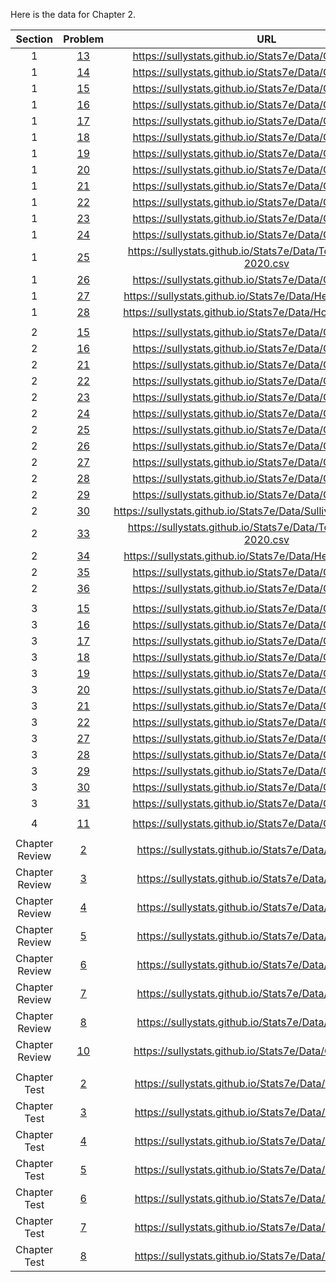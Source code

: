 Here is the data for Chapter 2. 

|**Section**|**Problem**|**URL**|
|:---:|:---:|:---:|
|1|[13](https://sullystats.github.io/Stats7e/Data/Ch2/2_1_13.csv)|<a>https://sullystats.github.io/Stats7e/Data/Ch2/2_1_13.csv</a><br/>|
|1|[14](https://sullystats.github.io/Stats7e/Data/Ch2/2_1_14.csv)|<a>https://sullystats.github.io/Stats7e/Data/Ch2/2_1_14.csv</a><br/>|
|1|[15](https://sullystats.github.io/Stats7e/Data/Ch2/2_1_15.csv)|<a>https://sullystats.github.io/Stats7e/Data/Ch2/2_1_15.csv</a><br/>|
|1|[16](https://sullystats.github.io/Stats7e/Data/Ch2/2_1_16.csv)|<a>https://sullystats.github.io/Stats7e/Data/Ch2/2_1_16.csv</a><br/>|
|1|[17](https://sullystats.github.io/Stats7e/Data/Ch2/2_1_17.csv)|<a>https://sullystats.github.io/Stats7e/Data/Ch2/2_1_17.csv</a><br/>|
|1|[18](https://sullystats.github.io/Stats7e/Data/Ch2/2_1_18.csv)|<a>https://sullystats.github.io/Stats7e/Data/Ch2/2_1_18.csv</a><br/>|
|1|[19](https://sullystats.github.io/Stats7e/Data/Ch2/2_1_19.csv)|<a>https://sullystats.github.io/Stats7e/Data/Ch2/2_1_19.csv</a><br/>|
|1|[20](https://sullystats.github.io/Stats7e/Data/Ch2/2_1_20.csv)|<a>https://sullystats.github.io/Stats7e/Data/Ch2/2_1_20.csv</a><br/>|
|1|[21](https://sullystats.github.io/Stats7e/Data/Ch2/2_1_21.csv)|<a>https://sullystats.github.io/Stats7e/Data/Ch2/2_1_21.csv</a><br/>|
|1|[22](https://sullystats.github.io/Stats7e/Data/Ch2/2_1_22.csv)|<a>https://sullystats.github.io/Stats7e/Data/Ch2/2_1_22.csv</a><br/>|
|1|[23](https://sullystats.github.io/Stats7e/Data/Ch2/2_1_23.csv)|<a>https://sullystats.github.io/Stats7e/Data/Ch2/2_1_23.csv</a><br/>|
|1|[24](https://sullystats.github.io/Stats7e/Data/Ch2/2_1_24.csv)|<a>https://sullystats.github.io/Stats7e/Data/Ch2/2_1_24.csv</a><br/>|
|1|[25](https://sullystats.github.io/Stats7e/Data/Tornadoes_1950-2020.csv)|<a>https://sullystats.github.io/Stats7e/Data/Tornadoes_1950-2020.csv</a><br/>|
|1|[26](https://sullystats.github.io/Stats7e/Data/Ch2/2_1_26.csv)|<a>https://sullystats.github.io/Stats7e/Data/Ch2/2_1_26.csv</a><br/>|
|1|[27](https://sullystats.github.io/Stats7e/Data/Health_Nutrition.csv)|<a>https://sullystats.github.io/Stats7e/Data/Health_Nutrition.csv</a><br/>|
|1|[28](https://sullystats.github.io/Stats7e/Data/HomeRuns2022.csv)|<a>https://sullystats.github.io/Stats7e/Data/HomeRuns2022.csv</a><br/>|
| | |
|2|[15](https://sullystats.github.io/Stats7e/Data/Ch2/2_2_15.csv)|<a>https://sullystats.github.io/Stats7e/Data/Ch2/2_2_15.csv</a><br/>|
|2|[16](https://sullystats.github.io/Stats7e/Data/Ch2/2_2_16.csv)|<a>https://sullystats.github.io/Stats7e/Data/Ch2/2_2_16.csv</a><br/>|
|2|[21](https://sullystats.github.io/Stats7e/Data/Ch2/2_2_21.csv)|<a>https://sullystats.github.io/Stats7e/Data/Ch2/2_2_21.csv</a><br/>|
|2|[22](https://sullystats.github.io/Stats7e/Data/Ch2/2_2_22.csv)|<a>https://sullystats.github.io/Stats7e/Data/Ch2/2_2_22.csv</a><br/>|
|2|[23](https://sullystats.github.io/Stats7e/Data/Ch2/2_2_23.csv)|<a>https://sullystats.github.io/Stats7e/Data/Ch2/2_2_23.csv</a><br/>|
|2|[24](https://sullystats.github.io/Stats7e/Data/Ch2/2_2_24.csv)|<a>https://sullystats.github.io/Stats7e/Data/Ch2/2_2_24.csv</a><br/>|
|2|[25](https://sullystats.github.io/Stats7e/Data/Ch2/2_2_25.csv)|<a>https://sullystats.github.io/Stats7e/Data/Ch2/2_2_25.csv</a><br/>|
|2|[26](https://sullystats.github.io/Stats7e/Data/Ch2/2_2_26.csv)|<a>https://sullystats.github.io/Stats7e/Data/Ch2/2_2_26.csv</a><br/>|
|2|[27](https://sullystats.github.io/Stats7e/Data/Ch2/2_2_27.csv)|<a>https://sullystats.github.io/Stats7e/Data/Ch2/2_2_27.csv</a><br/>|
|2|[28](https://sullystats.github.io/Stats7e/Data/Ch2/2_2_28.csv)|<a>https://sullystats.github.io/Stats7e/Data/Ch2/2_2_28.csv</a><br/>|
|2|[29](https://sullystats.github.io/Stats7e/Data/Ch2/2_2_29.csv)|<a>https://sullystats.github.io/Stats7e/Data/Ch2/2_2_29.csv</a><br/>|
|2|[30](https://sullystats.github.io/Stats7e/Data/SullivanStatsSurveyI.csv)|<a>https://sullystats.github.io/Stats7e/Data/SullivanStatsSurveyI.csv</a><br/>|
|2|[33](https://sullystats.github.io/Stats7e/Data/Tornadoes_1950-2020.csv)|<a>https://sullystats.github.io/Stats7e/Data/Tornadoes_1950-2020.csv</a><br/>|
|2|[34](https://sullystats.github.io/Stats7e/Data/Health_Nutrition.csv)|<a>https://sullystats.github.io/Stats7e/Data/Health_Nutrition.csv</a><br/>|
|2|[35](https://sullystats.github.io/Stats7e/Data/Ch2/2_2_35.csv)|<a>https://sullystats.github.io/Stats7e/Data/Ch2/2_2_35.csv</a><br/>|
|2|[36](https://sullystats.github.io/Stats7e/Data/Ch2/2_2_36.csv)|<a>https://sullystats.github.io/Stats7e/Data/Ch2/2_2_36.csv</a><br/>|
| | |
|3|[15](https://sullystats.github.io/Stats7e/Data/Ch2/2_3_15.csv)|<a>https://sullystats.github.io/Stats7e/Data/Ch2/2_3_15.csv</a><br/>|
|3|[16](https://sullystats.github.io/Stats7e/Data/Ch2/2_3_16.csv)|<a>https://sullystats.github.io/Stats7e/Data/Ch2/2_3_16.csv</a><br/>|
|3|[17](https://sullystats.github.io/Stats7e/Data/Ch2/2_3_17.csv)|<a>https://sullystats.github.io/Stats7e/Data/Ch2/2_3_17.csv</a><br/>|
|3|[18](https://sullystats.github.io/Stats7e/Data/Ch2/2_3_18.csv)|<a>https://sullystats.github.io/Stats7e/Data/Ch2/2_3_18.csv</a><br/>|
|3|[19](https://sullystats.github.io/Stats7e/Data/Ch2/2_3_19.csv)|<a>https://sullystats.github.io/Stats7e/Data/Ch2/2_3_19.csv</a><br/>|
|3|[20](https://sullystats.github.io/Stats7e/Data/Ch2/2_3_20.csv)|<a>https://sullystats.github.io/Stats7e/Data/Ch2/2_3_20.csv</a><br/>|
|3|[21](https://sullystats.github.io/Stats7e/Data/Ch2/2_3_21.csv)|<a>https://sullystats.github.io/Stats7e/Data/Ch2/2_3_21.csv</a><br/>|
|3|[22](https://sullystats.github.io/Stats7e/Data/Ch2/2_3_22.csv)|<a>https://sullystats.github.io/Stats7e/Data/Ch2/2_3_22.csv</a><br/>|
|3|[27](https://sullystats.github.io/Stats7e/Data/Ch2/2_3_27.csv)|<a>https://sullystats.github.io/Stats7e/Data/Ch2/2_3_27.csv</a><br/>|
|3|[28](https://sullystats.github.io/Stats7e/Data/Ch2/2_3_28.csv)|<a>https://sullystats.github.io/Stats7e/Data/Ch2/2_3_28.csv</a><br/>|
|3|[29](https://sullystats.github.io/Stats7e/Data/Ch2/2_3_29.csv)|<a>https://sullystats.github.io/Stats7e/Data/Ch2/2_3_29.csv</a><br/>|
|3|[30](https://sullystats.github.io/Stats7e/Data/Ch2/2_3_30.csv)|<a>https://sullystats.github.io/Stats7e/Data/Ch2/2_3_30.csv</a><br/>|
|3|[31](https://sullystats.github.io/Stats7e/Data/Ch2/2_3_31.csv)|<a>https://sullystats.github.io/Stats7e/Data/Ch2/2_3_31.csv</a><br/>|
| | |
|4|[11](https://sullystats.github.io/Stats7e/Data/Ch2/2_4_11.csv)|<a>https://sullystats.github.io/Stats7e/Data/Ch2/2_4_11.csv</a><br/>|
| | |
|Chapter Review|[2](https://sullystats.github.io/Stats7e/Data/Ch2/2_r_2.csv)|<a>https://sullystats.github.io/Stats7e/Data/Ch2/2_r_2.csv</a><br/>|
|Chapter Review|[3](https://sullystats.github.io/Stats7e/Data/Ch2/2_r_3.csv)|<a>https://sullystats.github.io/Stats7e/Data/Ch2/2_r_3.csv</a><br/>|
|Chapter Review|[4](https://sullystats.github.io/Stats7e/Data/Ch2/2_r_4.csv)|<a>https://sullystats.github.io/Stats7e/Data/Ch2/2_r_4.csv</a><br/>|
|Chapter Review|[5](https://sullystats.github.io/Stats7e/Data/Ch2/2_r_5.csv)|<a>https://sullystats.github.io/Stats7e/Data/Ch2/2_r_5.csv</a><br/>|
|Chapter Review|[6](https://sullystats.github.io/Stats7e/Data/Ch2/2_r_6.csv)|<a>https://sullystats.github.io/Stats7e/Data/Ch2/2_r_6.csv</a><br/>|
|Chapter Review|[7](https://sullystats.github.io/Stats7e/Data/Ch2/2_r_7.csv)|<a>https://sullystats.github.io/Stats7e/Data/Ch2/2_r_7.csv</a><br/>|
|Chapter Review|[8](https://sullystats.github.io/Stats7e/Data/Ch2/2_r_8.csv)|<a>https://sullystats.github.io/Stats7e/Data/Ch2/2_r_8.csv</a><br/>|
|Chapter Review|[10](https://sullystats.github.io/Stats7e/Data/Ch2/2_r_10.csv)|<a>https://sullystats.github.io/Stats7e/Data/Ch2/2_r_10.csv</a><br/>|
| | |
|Chapter Test|[2](https://sullystats.github.io/Stats7e/Data/Ch2/2_ct_2.csv)|<a>https://sullystats.github.io/Stats7e/Data/Ch2/2_ct_2.csv</a><br/>|
|Chapter Test|[3](https://sullystats.github.io/Stats7e/Data/Ch2/2_ct_3.csv)|<a>https://sullystats.github.io/Stats7e/Data/Ch2/2_ct_3.csv</a><br/>|
|Chapter Test|[4](https://sullystats.github.io/Stats7e/Data/Ch2/2_ct_4.csv)|<a>https://sullystats.github.io/Stats7e/Data/Ch2/2_ct_4.csv</a><br/>|
|Chapter Test|[5](https://sullystats.github.io/Stats7e/Data/Ch2/2_ct_5.csv)|<a>https://sullystats.github.io/Stats7e/Data/Ch2/2_ct_5.csv</a><br/>|
|Chapter Test|[6](https://sullystats.github.io/Stats7e/Data/Ch2/2_ct_6.csv)|<a>https://sullystats.github.io/Stats7e/Data/Ch2/2_ct_6.csv</a><br/>|
|Chapter Test|[7](https://sullystats.github.io/Stats7e/Data/Ch2/2_ct_7.csv)|<a>https://sullystats.github.io/Stats7e/Data/Ch2/2_ct_7.csv</a><br/>|
|Chapter Test|[8](https://sullystats.github.io/Stats7e/Data/Ch2/2_ct_8.csv)|<a>https://sullystats.github.io/Stats7e/Data/Ch2/2_ct_8.csv</a><br/>|

